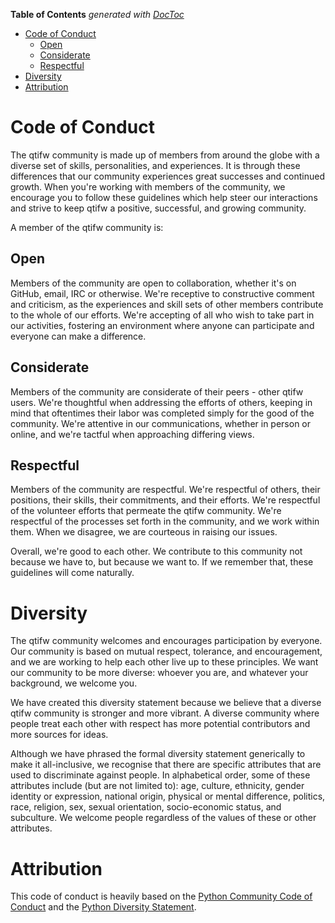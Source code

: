 <!-- START doctoc generated TOC please keep comment here to allow auto update -->
<!-- DON'T EDIT THIS SECTION, INSTEAD RE-RUN doctoc TO UPDATE -->
**Table of Contents**  *generated with [DocToc](https://github.com/thlorenz/doctoc)*

- [Code of Conduct](#code-of-conduct)
  - [Open](#open)
  - [Considerate](#considerate)
  - [Respectful](#respectful)
- [Diversity](#diversity)
- [Attribution](#attribution)

<!-- END doctoc generated TOC please keep comment here to allow auto update -->

# Code of Conduct

The qtifw community is made up of members from around the globe with a diverse set of skills, personalities, and experiences. It is through these differences
that our community experiences great successes and continued growth. When you're working with members of the community, we encourage you to follow these
guidelines which help steer our interactions and strive to keep qtifw a positive, successful, and growing community.

A member of the qtifw community is:

## Open

Members of the community are open to collaboration, whether it's on GitHub, email, IRC or otherwise. We're receptive to constructive comment and criticism, as
the experiences and skill sets of other members contribute to the whole of our efforts. We're accepting of all who wish to take part in our activities, fostering
an environment where anyone can participate and everyone can make a difference.

## Considerate

Members of the community are considerate of their peers - other qtifw users. We're thoughtful when addressing the efforts of others, keeping in mind that
oftentimes their labor was completed simply for the good of the community. We're attentive in our communications, whether in person or online, and we're
tactful when approaching differing views.

## Respectful

Members of the community are respectful. We're respectful of others, their positions, their skills, their commitments, and their efforts. We're respectful
of the volunteer efforts that permeate the qtifw community. We're respectful of the processes set forth in the community, and we work within them. When we
disagree, we are courteous in raising our issues.

Overall, we're good to each other. We contribute to this community not because we have to, but because we want to. If we remember that, these guidelines will
come naturally.

# Diversity

The qtifw community welcomes and encourages participation by everyone. Our community is based on mutual respect, tolerance, and encouragement, and we are
working to help each other live up to these principles. We want our community to be more diverse: whoever you are, and whatever your background, we welcome you.

We have created this diversity statement because we believe that a diverse qtifw community is stronger and more vibrant. A diverse community where people treat
each other with respect has more potential contributors and more sources for ideas.

Although we have phrased the formal diversity statement generically to make it all-inclusive, we recognise that there are specific attributes that are used to
discriminate against people. In alphabetical order, some of these attributes include (but are not limited to): age, culture, ethnicity, gender identity or
expression, national origin, physical or mental difference, politics, race, religion, sex, sexual orientation, socio-economic status, and subculture. We welcome
people regardless of the values of these or other attributes.

# Attribution

This code of conduct is heavily based on the [Python Community Code of Conduct](https://www.python.org/psf/codeofconduct/) and the
[Python Diversity Statement](https://www.python.org/community/diversity/).
